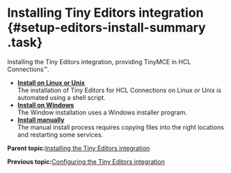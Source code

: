 # Installing Tiny Editors integration {#setup-editors-install-summary .task}

Installing the Tiny Editors integration, providing TinyMCE in HCL Connections™.

-   **[Install on Linux or Unix](t_01-setup_03-editors_02-install_01-install-on-linux-unix-or-aix.md)**  
The installation of Tiny Editors for HCL Connections on Linux or Unix is automated using a shell script.
-   **[Install on Windows](t_01-setup_03-editors_02-install_02-install-on-windows.md)**  
The Window installation uses a Windows installer program.
-   **[Install manually](t_01-setup_03-editors_02-install_03-install-manually.md)**  
The manual install process requires copying files into the right locations and restarting some services.

**Parent topic:**[Installing the Tiny Editors integration](t_01-setup_03-editors_00-summary.md)

**Previous topic:**[Configuring the Tiny Editors integration](t_01-setup_03-editors_01-configure_00-summary.md)

